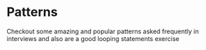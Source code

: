 # Patterns
Checkout some amazing and popular patterns asked frequently in interviews
and also are a good looping statements exercise

